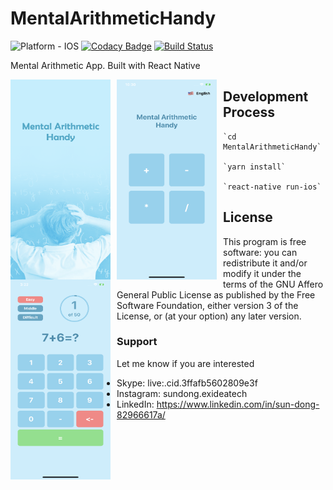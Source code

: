 # MentalArithmeticHandy

![Platform - IOS](https://img.shields.io/badge/platform-IOS-yellow.svg)
[![Codacy Badge](https://api.codacy.com/project/badge/Grade/12302c2333a943529c90a79b98a9629c)](https://www.codacy.com/app/yajananrao/Serenity?utm_source=github.com&utm_medium=referral&utm_content=YajanaRao/Serenity&utm_campaign=Badge_Grade)
[![Build Status](https://travis-ci.org/YajanaRao/Serenity.svg?branch=master)](https://travis-ci.org/YajanaRao/Serenity)

Mental Arithmetic App. Built with React Native

<p float="left">
     <img src="screenshot/IMG_1387.png"
          alt="Splash"
          height="320"
          width="160"
          style="float: left; margin-right: 10px;" />
     <img src="screenshot/Img_1388.png"
         alt="Menu"
         height="320"
         width="160"
         style="float: left; margin-right: 10px;"
     />
     <img src="screenshot/Img_1390.png"
         alt="Main Page"
         height="320"
         width="160"
         style="float: left; margin-right: 10px;"
     />
</p>

## Development Process

    `cd MentalArithmeticHandy`

    `yarn install`

    `react-native run-ios`

## License

This program is free software: you can redistribute it and/or modify it under the terms of the GNU Affero General Public License as published by the Free Software Foundation, either version 3 of the License, or (at your option) any later version.

### Support

Let me know if you are interested
- Skype: live:.cid.3ffafb5602809e3f
- Instagram: sundong.exideatech
- LinkedIn: https://www.linkedin.com/in/sun-dong-82966617a/